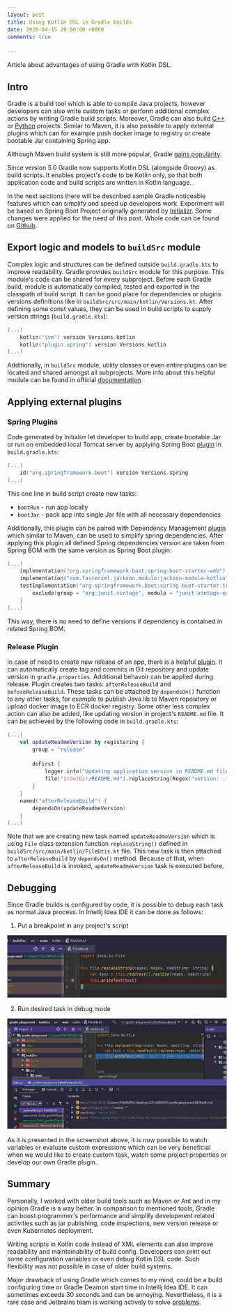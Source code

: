 ```yaml
---
layout: post
title: Using Kotlin DSL in Gradle builds
date: 2020-04-15 20:00:00 +0000
comments: true

---
```

Article about advantages of using Gradle with Kotlin DSL.

## Intro

Gradle is a build tool which is able to compile Java projects, however developers can also write custom tasks or perform additional complex actions by writing Gradle build scripts. Moreover, Gradle can also build [C++](https://guides.gradle.org/building-cpp-libraries/) or [Python](https://github.com/linkedin/pygradle) projects. Similar to Maven, it is also possible to apply external plugins which can for example push docker image to registry or create bootable Jar containing Spring app.

Although Maven build system is still more popular, Gradle [gains popularity](https://www.jetbrains.com/lp/devecosystem-2019/java/).

Since version 5.0 Gradle now supports Kotlin DSL (alongside Groovy) as build scripts. It enables project's code to be Kotlin only, so that both application code and build scripts are written in Kotlin language.

In the next sections there will be described sample Gradle noticeable features which can simplify and speed up developers work. Experiment will be based on Spring Boot Project originally generated by [Initializr](https://start.spring.io/). Some changes were applied for the need of this post. Whole code can be found on [Github](https://github.com/PrzemyslawSwiderski/gradle-playground).

## Export logic and models to `buildSrc` module

Complex logic and structures can be defined outside `build.gradle.kts` to improve readability. Gradle provides `buildSrc` module for this purpose. This module's code can be shared for every subproject. Before each Gradle build, module is automatically compiled, tested and exported in the classpath of build script. It can be good place for dependencies or plugins versions definitions like in `buildSrc/src/main/kotlin/Versions.kt`. After defining some const values, they can be used in build scripts to supply version strings (`build.gradle.kts`):

```kotlin
(...)
    kotlin("jvm") version Versions.kotlin
    kotlin("plugin.spring") version Versions.kotlin
(...)
```

Additionally, in `buildSrc` module, utility classes or even entire plugins can be located and shared amongst all subprojects. More info about this helpful module can be found in official [documentation](https://docs.gradle.org/current/userguide/organizing_gradle_projects.html#sec:build_sources).

## Applying external plugins

### Spring Plugins

Code generated by Initializr let developer to build app, create bootable Jar or run on embedded local Tomcat server by applying Spring Boot [plugin](https://docs.spring.io/spring-boot/docs/current/gradle-plugin/reference/html/) in `build.gradle.kts`:

```kotlin
(...)
	id("org.springframework.boot") version Versions.spring
(...)
```

This one line in build script create new tasks:

* `bootRun` - run app locally
* `bootJar` - pack app into single Jar file with all necessary dependencies

Additionally, this plugin can be paired with Dependency Management [plugin](https://docs.spring.io/dependency-management-plugin/docs/1.0.9.RELEASE/reference/html/) which similar to Maven, can be used to simplify spring dependencies. After applying this plugin all defined Spring dependencies version are taken from Spring BOM with the same version as Spring Boot plugin:

```kotlin
(...)
    implementation("org.springframework.boot:spring-boot-starter-web")
    implementation("com.fasterxml.jackson.module:jackson-module-kotlin")
    testImplementation("org.springframework.boot:spring-boot-starter-test") {
        exclude(group = "org.junit.vintage", module = "junit-vintage-engine")
    }
(...)
```

This way, there is no need to define versions if dependency is contained in related Spring BOM.

### Release Plugin

In case of need to create new release of an app, there is a helpful [plugin](https://github.com/researchgate/gradle-release). It can automatically create tag and commits in Git repository and update version in `gradle.properties`.
Additional behavoir can be applied during release. Plugin creates two tasks: `afterReleaseBuild` and `beforeReleaseBuild`. These tasks can be attached by `dependsOn()` function to any other tasks, for example to publish Java lib to Maven repository or upload docker image to ECR docker registry.
Some other less complex action can also be added, like updating version in project's `README.md` file. It can be achieved by the following code in `build.gradle.kts`:

```kotlin
(...)
    val updateReadmeVersion by registering {
        group = "release"

        doFirst {
            logger.info("Updating application version in README.md file")
            file("$rootDir/README.md").replaceString(Regex("version: .*"), "version: $version")
        }
    }
    named("afterReleaseBuild") {
        dependsOn(updateReadmeVersion)
    }
(...)
```

Note that we are creating new task named `updateReadmeVersion` which is using `File` class extension function `replaceString()` defined in `buildSrc/src/main/kotlin/FileUtis.kt` file. This new task is then attached to `afterReleaseBuild` by `dependsOn()` method. Because of that, when `afterReleaseBuild` is invoked, `updateReadmeVersion` task is executed before.

## Debugging

Since Gradle builds is configured by code, it is possible to debug each task as normal Java process. In Intellij Idea IDE it can be done as follows:

1. Put a breakpoint in any project's script

![](/assets/2020-04-15-Using-Kotlin-DSL-in-Gradle-builds/scr1.JPG "Breakpoint in build script ")

2. Run desired task in debug mode

![](/assets/2020-04-15-Using-Kotlin-DSL-in-Gradle-builds/scr2.JPG "Task in debug mode")

As it is presented in the screenshot above, it is now possible to watch variables or evaluate custom expressions which can be very beneficial when we would like to create custom task, watch some project properties or develop our own Gradle plugin.

## Summary

Personally, I worked with older build tools such as Maven or Ant and in my opinion Gradle is a way better. In comparison to mentioned tools, Gradle can boost programmer's performance and simplify development related activities such as jar publishing, code inspections, new version release or even Kubernetes deployment. 

Writing scripts in Kotlin code instead of XML elements can also improve readability and maintainability of build config. Developers can print out some configuration variables or even debug Kotlin DSL code. Such flexibility was not possible in case of older build systems.

Major drawback of using Gradle which comes to my mind, could be a build configuring time or Gradle Deamon start time in Intellij Idea IDE. It can sometimes exceeds 30 seconds and can be annoying. Nevertheless, it is a rare case and Jetbrains team is working actively to solve [problems](https://youtrack.jetbrains.com/issues?q=slow%20gradle).